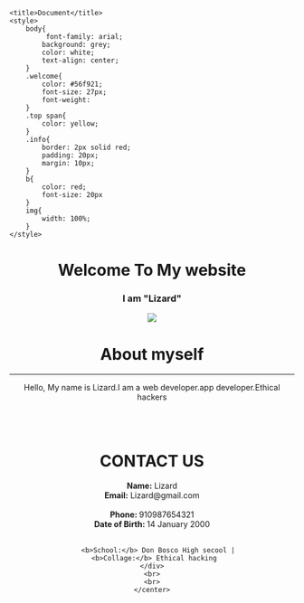 <!DOCTYPE html>
<html >
<head>
   
    <title>Document</title>
    <style>
        body{
             font-family: arial;
            background: grey;
            color: white;
            text-align: center;
        }
        .welcome{
            color: #56f921;
            font-size: 27px;
            font-weight:
        }
        .top span{
            color: yellow;
        }
        .info{
            border: 2px solid red;
            padding: 20px;
            margin: 10px;
        }
        b{
            color: red;
            font-size: 20px
        }
        img{
            width: 100%;
        }
    </style>
</head>
<body>
    <center>
       <h1 class="welcome">Welcome To My website</h1>
       <h3 class="top">I am <span>"Lizard"</span></h3>
        <img src="jk.png">
        <h1>About myself</h1>
        <hr>
        <p>Hello, My name is Lizard.I am a web developer.app developer.Ethical hackers</p>
        <br>
        <br>
        <div class="info">
        <h1>CONTACT US</h1>
     <b>Name:</b> Lizard <br>
     <b>Email:</b> Lizard@gmail.com
     <br><br>
     <b>Phone:   </b>910987654321 <br>
     <b>Date of Birth: </b> 14 January 2000
     <br>
     <br>
     
       <b>School:</b> Don Bosco High secool |
     <b>Collage:</b> Ethical hacking
    </div>
    <br>
    <br>
    </center>
</body>
</html>
